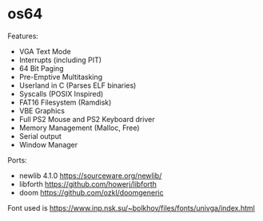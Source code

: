 # os64

Features:
- VGA Text Mode
- Interrupts (including PIT)
- 64 Bit Paging
- Pre-Emptive Multitasking
- Userland in C (Parses ELF binaries)
- Syscalls (POSIX Inspired)
- FAT16 Filesystem (Ramdisk)
- VBE Graphics
- Full PS2 Mouse and PS2 Keyboard driver
- Memory Management (Malloc, Free)
- Serial output
- Window Manager

Ports:
- newlib 4.1.0 https://sourceware.org/newlib/
- libforth https://github.com/howerj/libforth
- doom https://github.com/ozkl/doomgeneric
 
Font used is https://www.inp.nsk.su/~bolkhov/files/fonts/univga/index.html